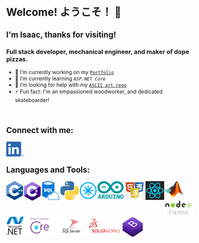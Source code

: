 # Welcome! ようこそ！ 👋


## I'm Isaac, thanks for visiting!
### Full stack developer, mechanical engineer, and maker of dope pizzas.

- 🔭 I’m currently working on my [`Portfolio`](https://github.com/anthonybench/MyPortfolio)
- 🌱 I’m currently learning *`ASP.NET Core`*
- 🤔 I’m looking for help with my [`ASCII art repo`](https://github.com/anthonybench/ASCII_art)
- ⚡ Fun fact: I'm an empassioned woodworker, and dedicated skateboarder!

<br />

## Connect with me:
[<img align="left" alt="LinkedIn" src="img/LI-In-Bug.png" height="40" />](https://www.linkedin.com/in/anthonybench/)

<br /><br />

## Languages and Tools:
<img align="left" alt="C plusplus" src="img/cpp_logo.png" width="45" />
<img align="left" alt="C Sharp" src="img/Csharp_logo.png" width="50" />
<img align="left" alt="SQL" src="img/sql.png" width="50" />
<img align="left" alt="Python" src="img/python_logo.png" width="50" />
<img align="left" alt="Particle Photon" src="img/photon_logo.png" width="50" />
<img align="left" alt="Arduino" src="img/arduino_logo.png" width="70" />
<img align="left" alt="Web Broswer Stack" src="img/html-js-css.png" width="59" />
<img align="left" alt="React" src="img/react.png" width="50" />
<img align="left" src="img/matlab_logo.png" width="50">

<br /><br>

<img align="left" alt="Node + Express" src="img/node+express.png" width="80" />
<img align="left" alt="ASP.NET" src="img/dotnet.png" width="50"/>
<img align="left" alt="Entity Framework Core" src="img/efcore.png" width="80" />
<img align="left" alt="SQL Server" src="img/sqlServer.png" width="90" />
<img align="left" alt="SolidWorks" src="img/solidworks_logo.png" width="87" />
<img align="left" alt="BootStrap" src="img/bootstrap.png" width="65" />

